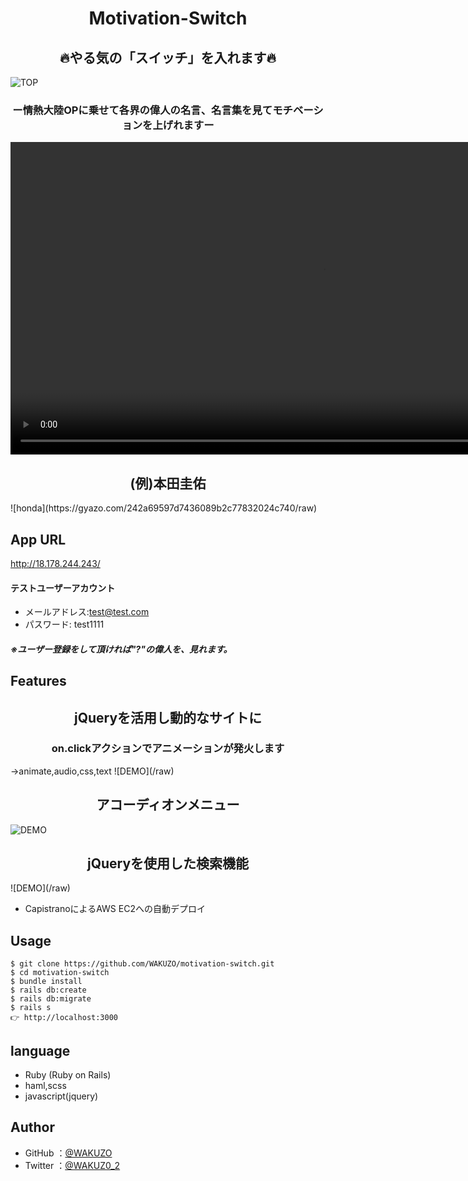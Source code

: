 <h1 align="center">Motivation-Switch</h1>

<h2 align="center">🔥やる気の「スイッチ」を入れます🔥</h2>

![TOP](https://gyazo.com/b4ce55ad2e1c11b17b62a56c4a5825c0/raw)

<h3 align="center">ー情熱大陸OPに乗せて各界の偉人の名言、名言集を見てモチベーションを上げれますー</h3>

<a href="https://gyazo.com/6e8d1f2c1f99f3ced2d94b02627a3c73"><video alt="Video from Gyazo" width="1000" autoplay muted loop playsinline controls><source src="https://i.gyazo.com/6e8d1f2c1f99f3ced2d94b02627a3c73.mp4" type="video/mp4" /></video></a>

<h2 align="center">(例)本田圭佑</h2>
![honda](https://gyazo.com/242a69597d7436089b2c77832024c740/raw)


## App URL

http://18.178.244.243/
    
#### テストユーザーアカウント
  - メールアドレス:test@test.com
  - パスワード: test1111
##### ※ユーザー登録をして頂ければ"?"の偉人を、見れます。


## Features

<h2 align="center">jQueryを活用し動的なサイトに</h2>
<h3 align="center">on.clickアクションでアニメーションが発火します</h3>
<p1 align="center">→animate,audio,css,text</p1>
![DEMO](/raw)

<h2 align="center">アコーディオンメニュー</h2>

![DEMO](/raw)

<h2 align="center">jQueryを使用した検索機能</h2>
![DEMO](/raw)

- CapistranoによるAWS EC2への自動デプロイ


## Usage

```
$ git clone https://github.com/WAKUZO/motivation-switch.git
$ cd motivation-switch
$ bundle install
$ rails db:create
$ rails db:migrate
$ rails s
👉 http://localhost:3000
```


## language

- Ruby (Ruby on Rails)
- haml,scss
- javascript(jquery)


## Author

- GitHub
  ：<a href="https://github.com/WAKUZO?tab=repositories">@WAKUZO</a>
- Twitter
  ：<a href="https://twitter.com/WAKUZ0_2">@WAKUZ0_2</a>
